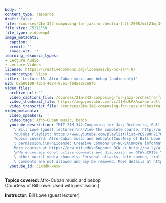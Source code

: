 ```yaml
---
body: ''
content_type: resource
draft: false
file: /courses/21m-342-composing-for-jazz-orchestra-fall-2008/mit21m_342f08_lec18_360p_16_9.mp4
file_size: 75211550
file_type: video/mp4
image_metadata:
  caption: ''
  credit: ''
  image-alt: ''
learning_resource_types:
- Lecture Audio
- Lecture Videos
license: https://creativecommons.org/licenses/by-nc-sa/4.0/
resourcetype: Video
title: 'Lecture 18: Afro-Cuban music and bebop (audio only)'
uid: b8a00199-f23d-4024-93e1-f9d5e2e7e9f6
video_files:
  archive_url: ''
  video_captions_file: /courses/21m-342-composing-for-jazz-orchestra-fall-2008/1hMxGnUcTFizH0eNeOBrbMWgNHHkpcWBk_transcript.webvtt
  video_thumbnail_file: https://img.youtube.com/vi/31XMdkFxAxw/default.jpg
  video_transcript_file: /courses/21m-342-composing-for-jazz-orchestra-fall-2008/1hMxGnUcTFizH0eNeOBrbMWgNHHkpcWBk_transcript.pdf
video_metadata:
  video_speakers: ''
  video_tags: Afro-Cuban music, bebop
  youtube_description: "MIT 21M.342 Composing for Jazz Orchestra, Fall 2008\nInstructor:\
    \ Bill Lowe (guest lecturer)\n\nView the complete course: http://ocw.mit.edu/21m-342f08\n\
    YouTube Playlist: https://www.youtube.com/playlist?list=PL9790F2170F977E78\n\n\
    Topics covered: Afro-Cuban music and bebop\n(Courtesy of Bill Lowe. Used with\
    \ permission.)\n\nLicense: Creative Commons BY-NC-SA\nMore information at https://ocw.mit.edu/terms\n\
    More courses at https://ocw.mit.edu\nSupport OCW at http://ow.ly/a1If50zVRlQ\n\
    \nWe encourage constructive comments and discussion on OCW\u2019s YouTube and\
    \ other social media channels. Personal attacks, hate speech, trolling, and inappropriate\
    \ comments are not allowed and may be removed. More details at https://ocw.mit.edu/comments."
  youtube_id: 31XMdkFxAxw
---
```

**Topics covered:** Afro-Cuban music and bebop  
(Courtesy of Bill Lowe. Used with permission.)

**Instructor:** Bill Lowe (guest lecturer)